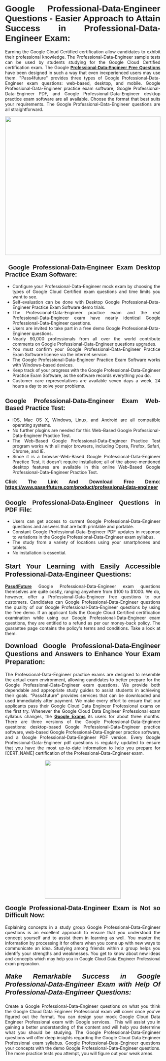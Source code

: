 <h1 style="text-align: justify;"><span style="font-family:Tahoma,Geneva,sans-serif;"><strong>Google Professional-Data-Engineer Questions - Easier Approach to Attain Success in Professional-Data-Engineer Exam:</strong></span></h1>

<p style="text-align: justify;">Earning the Google Cloud Certified certification allow candidates to exhibit their professional knowledge. The Professional-Data-Engineer sample tests can be used by students studying for the Google Cloud Certified certification exam. The Google <a href="https://www.pass4future.com/questions/google/professional-data-engineer" target="_blank"><span style="font-family:Tahoma,Geneva,sans-serif;"><strong>Professional-Data-Engineer Free Questions</strong></span></a> have been designed in such a way that even inexperienced users may use them. "Pass4future" provides three types of Google Professional-Data-Engineer exam questions: web-based, desktop, and mobile. Google Professional-Data-Engineer practice exam software, Google Professional-Data-Engineer PDF, and Google Professional-Data-Engineer desktop practice exam software are all available. Choose the format that best suits your requirements. The Google Professional-Data-Engineer questions are all straightforward.</p>

<p style="text-align: justify;"><a href="https://www.pass4future.com/product/professional-data-engineer" target="_blank"><img alt="" src="https://www.thequestionanswers.com/wp-content/uploads/2022/02/imgpsh_fullsize_anim-2.webp" style="width: 100%; height: 450px;" /></a></p>

<h2 style="text-align: justify;"><strong><span style="font-family:Tahoma,Geneva,sans-serif;"><span style="font-size:20px;"> Google Professional-Data-Engineer Exam Desktop Practice Exam Software:</span></span></strong></h2>

<ul>
	<li style="text-align: justify;">Configure your Professional-Data-Engineer mock exam by choosing the types of Google Cloud Certified exam questions and time limits you want to see.</li>
	<li style="text-align: justify;">Self-evaluation can be done with Desktop Google Professional-Data-Engineer Practice Exam Software demo trials.</li>
	<li style="text-align: justify;">The Professional-Data-Engineer practice exam and the real Professional-Data-Engineer exam have nearly identical Google Professional-Data-Engineer questions.</li>
	<li style="text-align: justify;">Users are invited to take part in a free demo Google Professional-Data-Engineer questions.</li>
	<li style="text-align: justify;">Nearly 90,000 professionals from all over the world contribute comments on Google Professional-Data-Engineer questions upgrades.</li>
	<li style="text-align: justify;">You must confirm your Google Professional-Data-Engineer Practice Exam Software license via the internet service.</li>
	<li style="text-align: justify;">The Google Professional-Data-Engineer Practice Exam Software works with Windows-based devices.</li>
	<li style="text-align: justify;">Keep track of your progress with the Google Professional-Data-Engineer Practice Exam Software, as the software records everything you do.</li>
	<li style="text-align: justify;">Customer care representatives are available seven days a week, 24 hours a day to solve your problems.</li>
</ul>

<h2 style="text-align: justify;"><span style="font-family:Tahoma,Geneva,sans-serif;"><strong><span style="font-size:20px;">Google Professional-Data-Engineer Exam Web-Based Practice Test:</span></strong></span></h2>

<ul>
	<li style="text-align: justify;">iOS, Mac OS X, Windows, Linux, and Android are all compatible operating systems.</li>
	<li style="text-align: justify;">No further plugins are needed for this Web-Based Google Professional-Data-Engineer Practice Test.</li>
	<li style="text-align: justify;">The Web-Based Google Professional-Data-Engineer Practice Test program works with all major browsers, including Opera, Firefox, Safari, Chrome, and IE.</li>
	<li style="text-align: justify;">Since it is a browser-Web-Based Google Professional-Data-Engineer Practice Test, it doesn't require installation; all of the above-mentioned desktop features are available in this online Web-Based Google Professional-Data-Engineer Practice Test.</li>
</ul>

<p style="text-align: justify;"><span style="font-family:Tahoma,Geneva,sans-serif;"><span style="font-size:16px;"><strong>Click The Link And Download Free Demo:</strong></span></span> <a href="https://www.pass4future.com/product/professional-data-engineer" target="_blank"><span style="font-family:Tahoma,Geneva,sans-serif;"><span style="font-size:16px;"><strong>https://www.pass4future.com/product/professional-data-engineer</strong></span></span></a></p>

<h2 style="text-align: justify;"><strong><span style="font-family:Tahoma,Geneva,sans-serif;"><span style="font-size:20px;">Google Professional-Data-Engineer Questions in PDF File:</span></span></strong></h2>

<ul>
	<li style="text-align: justify;">Users can get access to current Google Professional-Data-Engineer questions and answers that are both printable and portable.</li>
	<li style="text-align: justify;">Constant Google Professional-Data-Engineer PDF updates in response to variations in the Google Professional-Data-Engineer exam syllabus.</li>
	<li style="text-align: justify;">The study from a variety of locations using your smartphones and tablets.</li>
	<li style="text-align: justify;">No installation is essential.</li>
</ul>

<h3 style="text-align: justify;"><span style="font-family:Tahoma,Geneva,sans-serif;"><strong><span style="font-size:22px;">Start Your Learning with Easily Accessible Professional-Data-Engineer Questions:</span></strong></span></h3>

<p style="text-align: justify;"><strong><a href="https://www.pass4future.com/" target="_blank">Pass4Future</a></strong> Google Professional-Data-Engineer exam questions themselves are quite costly, ranging anywhere from $100 to $1000. We do, however, offer a Professional-Data-Engineer free questions to our customers. Candidates can Google Professional-Data-Engineer questions the quality of our Google Professional-Data-Engineer questions by using the free demo. If an applicant fails the Google Cloud Certified certification examination while using our Google Professional-Data-Engineer exam questions, they are entitled to a refund as per our money-back policy. The guarantee page contains the policy's terms and conditions. Take a look at them.</p>

<h4 style="text-align: justify;"><strong><span style="font-family:Tahoma,Geneva,sans-serif;"><span style="font-size:22px;">Download Google Professional-Data-Engineer Questions and Answers to Enhance Your Exam Preparation:</span></span></strong></h4>

<p style="text-align: justify;">The Professional-Data-Engineer practice exams are designed to resemble the actual exam environment, allowing candidates to better prepare for the Google Professional-Data-Engineer exam questions. We provide both dependable and appropriate study guides to assist students in achieving their goals. “Pass4future” provides services that can be downloaded and used immediately after payment. We make every effort to ensure that our applicants pass their Google Cloud Data Engineer Professional exams on the first try. Whenever the Google Cloud Data Engineer Professional exam syllabus changes, the <strong><a href="https://www.pass4future.com/google" target="_blank">Google Exams</a></strong> its users for about three months. There are three versions of the Google Professional-Data-Engineer questions: desktop-based Google Professional-Data-Engineer practice software, web-based Google Professional-Data-Engineer practice software, and a Google Professional-Data-Engineer PDF version. Every Google Professional-Data-Engineer pdf questions is regularly updated to ensure that you have the most up-to-date information to help you prepare for [CERT_NAME] certification of the Professional-Data-Engineer exam.</p>

<p style="text-align: center;"><a href="https://www.pass4future.com/product/professional-data-engineer" target="_blank"><img alt="" src="https://www.thequestionanswers.com/wp-content/uploads/2022/02/imgpsh_fullsize_anim-3.webp" style="width: 70%; height: 450px;" /></a></p>

<h4 style="text-align: justify;"><strong><span style="font-family:Tahoma,Geneva,sans-serif;"><span style="font-size:20px;">Google Professional-Data-Engineer Exam is Not so Difficult Now:</span></span></strong></h4>

<p style="text-align: justify;">Explaining concepts in a study group Google Professional-Data-Engineer questions is an excellent approach to ensure that you understood the concept yourself and to assist them in learning as well. You master the information by processing it for others when you come up with new ways to communicate an idea. Studying among friends within a group helps you identify your strengths and weaknesses. You get to know about new ideas and concepts <span style="font-family:Tahoma,Geneva,sans-serif;">which may help you in Google Cloud Data Engineer Professional exam preparation.</span></p>

<h5 style="text-align: justify;"><span style="font-family:Tahoma,Geneva,sans-serif;"><span style="font-size:22px;"><strong>Make Remarkable Success in Google Professional-Data-Engineer Exam with Help Of Professional-Data-Engineer Questions:</strong></span></span></h5>

<p style="text-align: justify;">Create a Google Professional-Data-Engineer questions on what you think the Google Cloud Data Engineer Professional exam will cover once you've figured out the format. You can design your mock Google Cloud Data Engineer Professional exam with Google services.  This will assist you in gaining a better understanding of the content and will help you determine what you should be studying. The Google Professional-Data-Engineer questions will offer deep insights regarding the Google Cloud Data Engineer Professional exam syllabus. Google Professional-Data-Engineer questions your concepts with the demo Google Professional-Data-Engineer questions. The more practice tests you attempt, you will figure out your weak areas.</p>
